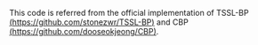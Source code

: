 This code is referred from the official implementation of TSSL-BP [(https://github.com/stonezwr/TSSL-BP)](https://github.com/stonezwr/TSSL-BP) and CBP [(https://github.com/dooseokjeong/CBP)](https://github.com/dooseokjeong/CBP).
